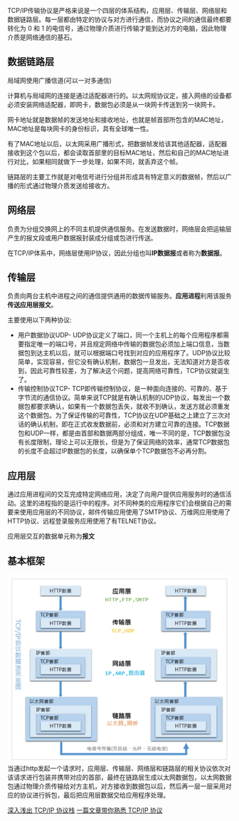 TCP/IP传输协议是严格来说是一个四层的体系结构，应用层、传输层、网络层和数据链路层。每一层都由特定的协议与对方进行通信，而协议之间的通信最终都要转化为 0 和 1 的电信号，通过物理介质进行传输才能到达对方的电脑，因此物理介质是网络通信的基石。

## 数据链路层
局域网使用广播信道(可以一对多通信)

计算机与局域网的连接是通过适配器进行的。以太网规协议定，接入网络的设备都必须安装网络适配器，即网卡，数据包必须是从一块网卡传送到另一块网卡。

网卡地址就是数据帧的发送地址和接收地址，也就是帧首部所包含的MAC地址，MAC地址是每块网卡的身份标识，具有全球唯一性。

有了MAC地址以后，以太网采用广播形式，把数据帧发给该其他适配器，适配器接收到这个包以后，都会读取首部里的目标MAC地址，然后和自己的MAC地址进行对比，如果相同就做下一步处理，如果不同，就丢弃这个帧。

链路层的主要工作就是对电信号进行分组并形成具有特定意义的数据帧，然后以广播的形式通过物理介质发送给接收方。

## 网络层
负责为分组交换网上的不同主机提供通信服务。在发送数据时，网络层会把运输层产生的报文段或用户数据报封装成分组或包进行传送。

在TCP/IP体系中，网络层使用IP协议，因此分组也叫**IP数据报**或者称为**数据报**。

## 传输层
负责向两台主机中进程之间的通信提供通用的数据传输服务。**应用进程**利用该服务**传送应用层报文**。

主要使用以下两种协议:
* 用户数据协议UDP- UDP协议定义了端口，同一个主机上的每个应用程序都需要指定唯一的端口号，并且规定网络中传输的数据包必须加上端口信息，当数据包到达主机以后，就可以根据端口号找到对应的应用程序了。UDP协议比较简单，实现容易，但它没有确认机制，数据包一旦发出，无法知道对方是否收到，因此可靠性较差，为了解决这个问题，提高网络可靠性，TCP协议就诞生了。
* 传输控制协议TCP- TCP即传输控制协议，是一种面向连接的、可靠的、基于字节流的通信协议。简单来说TCP就是有确认机制的UDP协议，每发出一个数据包都要求确认，如果有一个数据包丢失，就收不到确认，发送方就必须重发这个数据包。为了保证传输的可靠性，TCP协议在UDP基础之上建立了三次对话的确认机制，即在正式收发数据前，必须和对方建立可靠的连接。TCP数据包和UDP一样，都是由首部和数据两部分组成，唯一不同的是，TCP数据包没有长度限制，理论上可以无限长，但是为了保证网络的效率，通常TCP数据包的长度不会超过IP数据包的长度，以确保单个TCP数据包不必再分割。

## 应用层
通过应用进程间的交互完成特定网络应用，决定了向用户提供应用服务时的通信活动。这里的进程指的是运行中的程序。对不同种类的应用程序它们会根据自己的需要来使用应用层的不同协议，邮件传输应用使用了SMTP协议、万维网应用使用了HTTP协议、远程登录服务应用使用了有TELNET协议。

应用层交互的数据单元称为**报文**

## 基本框架
![](https://github.com/wangyuanfen/study-notes/blob/master/image/1567220295773.jpg?raw=true)
当通过http发起一个请求时，应用层、传输层、网络层和链路层的相关协议依次对该请求进行包装并携带对应的首部，最终在链路层生成以太网数据包，以太网数据包通过物理介质传输给对方主机，对方接收到数据包以后，然后再一层一层采用对应的协议进行拆包，最后把应用层数据交给应用程序处理。

[深入浅出 TCP/IP 协议栈](https://www.cnblogs.com/onepixel/p/7092302.html)
[一篇文章带你熟悉 TCP/IP 协议](https://juejin.im/post/5a069b6d51882509e5432656)
